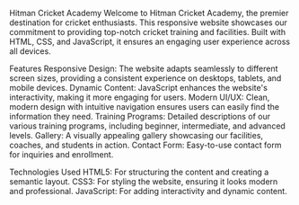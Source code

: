 Hitman Cricket Academy
Welcome to Hitman Cricket Academy, the premier destination for cricket enthusiasts. This responsive website showcases our commitment to providing top-notch cricket training and facilities. Built with HTML, CSS, and JavaScript, it ensures an engaging user experience across all devices.

Features
Responsive Design: The website adapts seamlessly to different screen sizes, providing a consistent experience on desktops, tablets, and mobile devices.
Dynamic Content: JavaScript enhances the website's interactivity, making it more engaging for users.
Modern UI/UX: Clean, modern design with intuitive navigation ensures users can easily find the information they need.
Training Programs: Detailed descriptions of our various training programs, including beginner, intermediate, and advanced levels.
Gallery: A visually appealing gallery showcasing our facilities, coaches, and students in action.
Contact Form: Easy-to-use contact form for inquiries and enrollment.

Technologies Used
HTML5: For structuring the content and creating a semantic layout.
CSS3: For styling the website, ensuring it looks modern and professional.
JavaScript: For adding interactivity and dynamic content.
